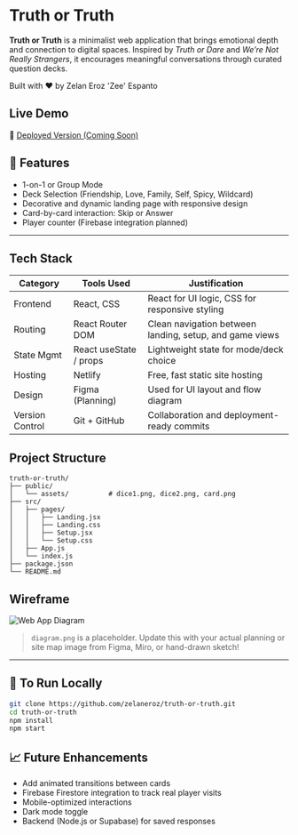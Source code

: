 # Truth or Truth

**Truth or Truth** is a minimalist web application that brings emotional depth and connection to digital spaces. Inspired by *Truth or Dare* and *We’re Not Really Strangers*, it encourages meaningful conversations through curated question decks.

Built with ❤️ by Zelan Eroz 'Zee' Espanto

## Live Demo

🚀 [Deployed Version (Coming Soon)](https://your-netlify-url.com)


## 📌 Features

- 1-on-1 or Group Mode
- Deck Selection (Friendship, Love, Family, Self, Spicy, Wildcard)
- Decorative and dynamic landing page with responsive design
- Card-by-card interaction: Skip or Answer
- Player counter (Firebase integration planned)

---

## Tech Stack

| Category       | Tools Used                      | Justification                                                  |
|----------------|----------------------------------|----------------------------------------------------------------|
| Frontend       | React, CSS                      | React for UI logic, CSS for responsive styling                |
| Routing        | React Router DOM                | Clean navigation between landing, setup, and game views       |
| State Mgmt     | React useState / props          | Lightweight state for mode/deck choice                        |
| Hosting        | Netlify                         | Free, fast static site hosting                                |
| Design         | Figma (Planning)                | Used for UI layout and flow diagram                           |
| Version Control| Git + GitHub                    | Collaboration and deployment-ready commits                    |


## Project Structure
```
truth-or-truth/
├── public/
│   └── assets/          # dice1.png, dice2.png, card.png
├── src/
│   ├── pages/
│   │   ├── Landing.jsx
│   │   ├── Landing.css
│   │   ├── Setup.jsx
│   │   └── Setup.css
│   ├── App.js
│   └── index.js
├── package.json
└── README.md
```


## Wireframe

![Web App Diagram](./diagram.png)

> `diagram.png` is a placeholder. Update this with your actual planning or site map image from Figma, Miro, or hand-drawn sketch!



---

## 📌 To Run Locally

```bash
git clone https://github.com/zelaneroz/truth-or-truth.git
cd truth-or-truth
npm install
npm start
```

## 📈 Future Enhancements
* Add animated transitions between cards
* Firebase Firestore integration to track real player visits
* Mobile-optimized interactions
* Dark mode toggle
* Backend (Node.js or Supabase) for saved responses